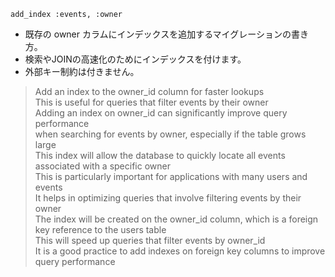 `add_index :events, :owner`
- 既存の owner カラムにインデックスを追加するマイグレーションの書き方。
- 検索やJOINの高速化のためにインデックスを付けます。
- 外部キー制約は付きません。

> Add an index to the owner_id column for faster lookups  
> This is useful for queries that filter events by their owner  
> Adding an index on owner_id can significantly improve query performance  
> when searching for events by owner, especially if the table grows large  
> This index will allow the database to quickly locate all events associated with a specific owner  
> This is particularly important for applications with many users and events  
> It helps in optimizing queries that involve filtering events by their owner  
> The index will be created on the owner_id column, which is a foreign key reference to the users table  
> This will speed up queries that filter events by owner_id  
> It is a good practice to add indexes on foreign key columns to improve query performance